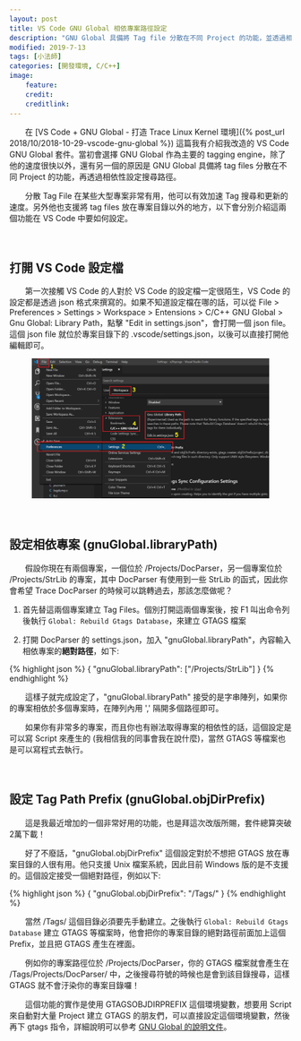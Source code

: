 ```yaml
---
layout: post
title: VS Code GNU Global 相依專案路徑設定
description: "GNU Global 具備將 Tag file 分散在不同 Project 的功能，並透過相依專案設定，搜尋位於其他專案的 symbol。這在某些大型專案非常有用，因為他可以有效加速 Tag 搜尋和更新的速度。這篇會介紹 gnuGlobal.libraryPath 及 gnuGlobal.objDirPrefix 這兩個好用的設定要怎麼用"
modified: 2019-7-13
tags: [小法師]
categories: [開發環境, C/C++]
image:
    feature: 
    credit: 
    creditlink: 
---
```


　　在 [VS Code + GNU Global - 打造 Trace Linux Kernel 環境]({% post_url 2018/10/2018-10-29-vscode-gnu-global %}) 這篇我有介紹我改造的 VS Code GNU Global 套件。當初會選擇 GNU Global 作為主要的 tagging engine，除了他的速度很快以外，還有另一個的原因是 GNU Global 具備將 tag files 分散在不同 Project 的功能，再透過相依性設定搜尋路徑。

　　分散 Tag File 在某些大型專案非常有用，他可以有效加速 Tag 搜尋和更新的速度。另外他也支援將 tag files 放在專案目錄以外的地方，以下會分別介紹這兩個功能在 VS Code 中要如何設定。

<!--more-->　

## 打開 VS Code 設定檔

　　第一次接觸 VS Code 的人對於 VS Code 的設定檔一定很陌生，VS Code 的設定都是透過 json 格式來撰寫的。如果不知道設定檔在哪的話，可以從 File > Preferences > Settings > Workspace > Entensions > C/C++ GNU Global > Gnu Global: Library Path，點擊 "Edit in settings.json"，會打開一個 json file。這個 json file 就位於專案目錄下的 .vscode/settings.json，以後可以直接打開他編輯即可。

<figure class="center">
<img src="/images/2019/07/vscode-gnu-global-setting.png" alt="">
</figure>

　

## 設定相依專案 (gnuGlobal.libraryPath)

　　假設你現在有兩個專案，一個位於 /Projects/DocParser，另一個專案位於 /Projects/StrLib 的專案，其中 DocParser 有使用到一些 StrLib 的函式，因此你會希望 Trace DocParser 的時候可以跳轉過去，那該怎麼做呢？

1. 首先替這兩個專案建立 Tag Files。個別打開這兩個專案後，按 F1 叫出命令列後執行 `Global: Rebuild Gtags Database`，來建立 GTAGS 檔案

2. 打開 DocParser 的 settings.json，加入 "gnuGlobal.libraryPath"，內容輸入相依專案的**絕對路徑**，如下:

{% highlight json %}
{
    "gnuGlobal.libraryPath": ["/Projects/StrLib"]
}
{% endhighlight %}

　　這樣子就完成設定了，"gnuGlobal.libraryPath" 接受的是字串陣列，如果你的專案相依於多個專案時，在陣列內用 ',' 隔開多個路徑即可。

　　如果你有非常多的專案，而且你也有辦法取得專案的相依性的話，這個設定是可以寫 Script 來產生的 (我相信我的同事會我在說什麼)，當然 GTAGS 等檔案也是可以寫程式去執行。

　

## 設定 Tag Path Prefix (gnuGlobal.objDirPrefix)

　　這是我最近增加的一個非常好用的功能，也是拜這次改版所賜，套件總算突破2萬下載！

　　好了不廢話，"gnuGlobal.objDirPrefix" 這個設定對於不想把 GTAGS 放在專案目錄的人很有用。他只支援 Unix 檔案系統，因此目前 Windows 版的是不支援的。這個設定接受一個絕對路徑，例如以下:

{% highlight json %}
{
    "gnuGlobal.objDirPrefix": "/Tags/"
}
{% endhighlight %}

　　當然 /Tags/ 這個目錄必須要先手動建立。之後執行 `Global: Rebuild Gtags Database` 建立 GTAGS 等檔案時，他會把你的專案目錄的絕對路徑前面加上這個 Prefix，並且把 GTAGS 產生在裡面。

　　例如你的專案路徑位於 /Projects/DocParser，你的 GTAGS 檔案就會產生在 /Tags/Projects/DocParser/ 中，之後搜尋符號的時候也是會到該目錄搜尋，這樣 GTAGS 就不會汙染你的專案目錄囉！

　　這個功能的實作是使用 GTAGSOBJDIRPREFIX 這個環境變數，想要用 Script 來自動對大量 Project 建立 GTAGS 的朋友們，可以直接設定這個環境變數，然後再下 gtags 指令，詳細說明可以參考 [GNU Global 的說明文件](https://www.gnu.org/software/global/globaldoc_toc.html)。
